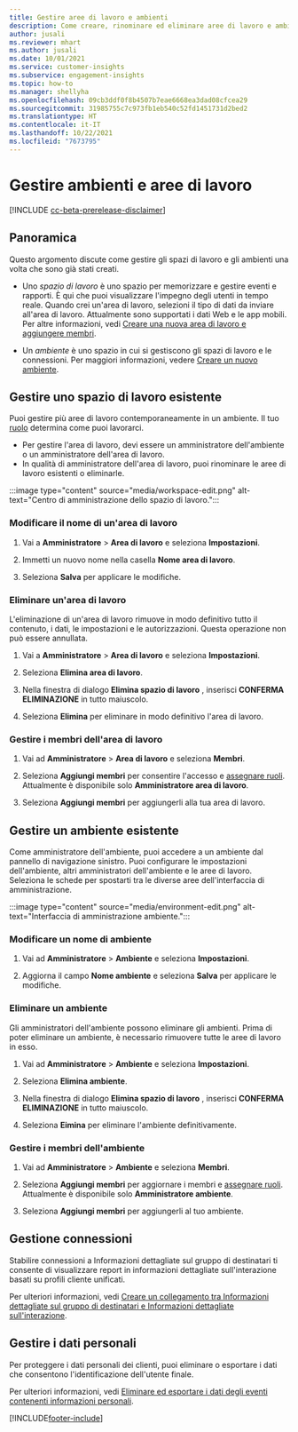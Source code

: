 ```yaml
---
title: Gestire aree di lavoro e ambienti
description: Come creare, rinominare ed eliminare aree di lavoro e ambienti.
author: jusali
ms.reviewer: mhart
ms.author: jusali
ms.date: 10/01/2021
ms.service: customer-insights
ms.subservice: engagement-insights
ms.topic: how-to
ms.manager: shellyha
ms.openlocfilehash: 09cb3ddf0f8b4507b7eae6668ea3dad08cfcea29
ms.sourcegitcommit: 31985755c7c973fb1eb540c52fd1451731d2bed2
ms.translationtype: HT
ms.contentlocale: it-IT
ms.lasthandoff: 10/22/2021
ms.locfileid: "7673795"
---
```

# <a name="manage-environments-and-workspaces"></a>Gestire ambienti e aree di lavoro

[!INCLUDE [cc-beta-prerelease-disclaimer](includes/cc-beta-prerelease-disclaimer.md)]

## <a name="overview"></a>Panoramica

Questo argomento discute come gestire gli spazi di lavoro e gli ambienti una volta che sono già stati creati. 

- Uno *spazio di lavoro* è uno spazio per memorizzare e gestire eventi e rapporti. È qui che puoi visualizzare l'impegno degli utenti in tempo reale. Quando crei un'area di lavoro, selezioni il tipo di dati da inviare all'area di lavoro. Attualmente sono supportati i dati Web e le app mobili. Per altre informazioni, vedi [Creare una nuova area di lavoro e aggiungere membri](create-workspace.md).

- Un *ambiente* è uno spazio in cui si gestiscono gli spazi di lavoro e le connessioni. Per maggiori informazioni, vedere [Creare un nuovo ambiente](create-new-environment.md).

## <a name="manage-an-existing-workspace"></a>Gestire uno spazio di lavoro esistente

Puoi gestire più aree di lavoro contemporaneamente in un ambiente. Il tuo [ruolo](user-roles.md) determina come puoi lavorarci. 

 - Per gestire l'area di lavoro, devi essere un amministratore dell'ambiente o un amministratore dell'area di lavoro.
 - In qualità di amministratore dell'area di lavoro, puoi rinominare le aree di lavoro esistenti o eliminarle. 

:::image type="content" source="media/workspace-edit.png" alt-text="Centro di amministrazione dello spazio di lavoro.":::

### <a name="edit-a-workspace-name"></a>Modificare il nome di un'area di lavoro

1. Vai a **Amministratore** > **Area di lavoro** e seleziona **Impostazioni**.

1. Immetti un nuovo nome nella casella **Nome area di lavoro**.

1. Seleziona **Salva** per applicare le modifiche.

### <a name="delete-a-workspace"></a>Eliminare un'area di lavoro

L'eliminazione di un'area di lavoro rimuove in modo definitivo tutto il contenuto, i dati, le impostazioni e le autorizzazioni. Questa operazione non può essere annullata.

1. Vai a **Amministratore** > **Area di lavoro** e seleziona **Impostazioni**.

1. Seleziona **Elimina area di lavoro**. 

1. Nella finestra di dialogo **Elimina spazio di lavoro** , inserisci **CONFERMA ELIMINAZIONE** in tutto maiuscolo. 

1. Seleziona **Elimina** per eliminare in modo definitivo l'area di lavoro.

### <a name="manage-workspace-members"></a>Gestire i membri dell'area di lavoro

1. Vai ad **Amministratore** > **Area di lavoro** e seleziona **Membri**.

1. Seleziona **Aggiungi membri** per consentire l'accesso e [assegnare ruoli](user-roles.md). Attualmente è disponibile solo **Amministratore area di lavoro**.

1. Seleziona **Aggiungi membri** per aggiungerli alla tua area di lavoro.

## <a name="manage-an-existing-environment"></a>Gestire un ambiente esistente

Come amministratore dell'ambiente, puoi accedere a un ambiente dal pannello di navigazione sinistro. Puoi configurare le impostazioni dell'ambiente, altri amministratori dell'ambiente e le aree di lavoro. Seleziona le schede per spostarti tra le diverse aree dell'interfaccia di amministrazione.

:::image type="content" source="media/environment-edit.png" alt-text="Interfaccia di amministrazione ambiente.":::

### <a name="edit-an-environment-name"></a>Modificare un nome di ambiente

1. Vai ad **Amministratore** > **Ambiente** e seleziona **Impostazioni**.

1. Aggiorna il campo **Nome ambiente** e seleziona **Salva** per applicare le modifiche.

### <a name="delete-an-environment"></a>Eliminare un ambiente

Gli amministratori dell'ambiente possono eliminare gli ambienti. Prima di poter eliminare un ambiente, è necessario rimuovere tutte le aree di lavoro in esso.

1. Vai ad **Amministratore** > **Ambiente** e seleziona **Impostazioni**.

1. Seleziona **Elimina ambiente**. 

1. Nella finestra di dialogo **Elimina spazio di lavoro** , inserisci **CONFERMA ELIMINAZIONE** in tutto maiuscolo. 

1. Seleziona **Eimina** per eliminare l'ambiente definitivamente.

### <a name="manage-environment-members"></a>Gestire i membri dell'ambiente

1. Vai ad **Amministratore** > **Ambiente** e seleziona **Membri**.

1. Seleziona **Aggiungi membri** per aggiornare i membri e [assegnare ruoli](user-roles.md). Attualmente è disponibile solo **Amministratore ambiente**.

1. Seleziona **Aggiungi membri** per aggiungerli al tuo ambiente.

## <a name="manage-connections"></a>Gestione connessioni

Stabilire connessioni a Informazioni dettagliate sul gruppo di destinatari ti consente di visualizzare report in informazioni dettagliate sull'interazione basati su profili cliente unificati. 

Per ulteriori informazioni, vedi [Creare un collegamento tra Informazioni dettagliate sul gruppo di destinatari e Informazioni dettagliate sull'interazione](integrate-audience-insights-engagement-insights.md).

## <a name="manage-personal-data"></a>Gestire i dati personali

Per proteggere i dati personali dei clienti, puoi eliminare o esportare i dati che consentono l'identificazione dell'utente finale.

Per ulteriori informazioni, vedi [Eliminare ed esportare i dati degli eventi contenenti informazioni personali](../dsr-rights-requests.md#deleting-and-exporting-event-data-containing-end-user-identifiable-information).

[!INCLUDE[footer-include](../includes/footer-banner.md)]
